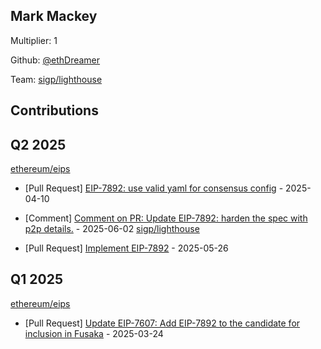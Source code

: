 
## Mark Mackey
Multiplier: 1

Github: [@ethDreamer](https://github.com/ethDreamer)

Team: [sigp/lighthouse](https://github.com/sigp/lighthouse/pulls?q=author%3AethDreamer)

## Contributions

## Q2 2025


[ethereum/eips](https://github.com/ethereum/eips)
* [Pull Request] [EIP-7892: use valid yaml for consensus config](https://github.com/ethereum/EIPs/pull/9619) - 2025-04-10

* [Comment] [Comment on PR: Update EIP-7892: harden the spec with p2p details.](https://github.com/ethereum/EIPs/pull/9840#issuecomment-2931317639) - 2025-06-02
[sigp/lighthouse](https://github.com/sigp/lighthouse)
* [Pull Request] [Implement EIP-7892](https://github.com/sigp/lighthouse/pull/7521) - 2025-05-26
## Q1 2025

[ethereum/eips](https://github.com/ethereum/eips)
* [Pull Request] [Update EIP-7607: Add EIP-7892 to the candidate for inclusion in Fusaka](https://github.com/ethereum/EIPs/pull/9525) - 2025-03-24

